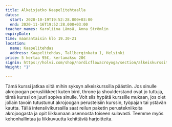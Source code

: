 ```yaml
---
title: Alkeisjatko Kaapelitehtaalla
dates:
  start: 2020-10-19T19:52:28.000+03:00
  end: 2020-11-16T19:52:28.000+03:00
teacher_names: Karoliina Lämsä, Anna Strömlin
expiryDate: 
time: maanantaisin klo 19.30-21
location:
  name: Kaapelitehdas
  address: Kaapelitehdas, Tallberginkatu 1, Helsinki
price: 5 kertaa 95€, kertamaksu 20€
signin: https://holvi.com/shop/nordicflowacroyoga/section/alkeiskurssit/
Weight: "1"

---
```

Tämä kurssi jatkaa siitä mihin syksyn alkeiskurssilla päästiin. Jos sinulle akrojoogan perusliikkeet kuten bird, throne ja shoulderstand ovat jo tuttuja, tämä kurssi on juuri sopiva sinulle. Voit siis hypätä kurssille mukaan, jos olet jollain tavoin tutustunut akrojoogan perusteisiin kurssin, työpajan tai ystävän kautta. Tällä intensiivikurssilla saat reilun paketin perustekniikoita akrojoogasta ja opit liikkumaan asennosta toiseen sulavasti. Teemme myös kehonhallintaa ja liikkuvuutta kehittäviä harjoitteita.